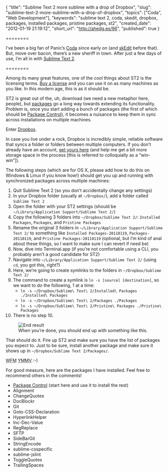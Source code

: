 {
  "title": "Sublime Text 2 more sublime with a drop of Dropbox",
  "slug": "sublime-text-2-more-sublime-with-a-drop-of-dropbox",
  "topics": ["Coda", "Web Development"],
  "keywords": "sublime text 2, coda, skedit, dropbox, packages, installed packages, pristine packages, st2",
  "created_date": "2012-01-19 21:19:12",
  "short_url": "http://ahedg.es/96",
  "published": true
}

========

I’ve been a big fan of Panic’s [Coda](/blog/2008/08/27/coda-1-dot-5-is-the-bees-knees) since early on (and [skEdit](/blog/2006/09/20/skedit-the-mostly-perfect-text-editor) before that). But, move over bacon, there’s a new sheriff in town. After just a few days of use, I’m all in with [Sublime Text 2](http://www.sublimetext.com/2).

========

Among its many great features, one of the cool things about ST2 is the licensing terms. [Buy a license](http://www.sublimetext.com/buy) and you can use it on as many machines as you like. In this modern age, this is as it should be.

ST2 is great out of the, uh, download (we need a new metaphor here, people), but [packages](http://wbond.net/sublime_packages/community) go a long way towards extending its functionality. Problem is, once you start adding a bunch of packages (the first of which should be [Package Control](http://wbond.net/sublime_packages/package_control)), it becomes a nuisance to keep them in sync across  installations on multiple machines.

Enter [Dropbox](http://dropbox.com).

In case you live under a rock, Dropbox is incredibly simple, reliable software that syncs a folder or folders between multiple computers. If you don’t already have an account, [get yours here](http://db.tt/T8FHs0t7) (and help me get a bit more storage space in the process [this is referred to colloquially as a “win-win”]).

The following steps (which are for OS X, please add how to do this on Windows & Linux if you know how!) should get you up and running with synchronized packages across multiple machines:

1. Quit Sublime Text 2 (so you don’t accidentally change any settings)
2. In your Dropbox folder (usually at `~/Dropbox/`), add a folder called `Sublime Text 2`
3. Open the folder with your ST2 settings (should be `~/Library/Application Support/Sublime Text 2/`)
4. Copy the following 3 folders into `~/Dropbox/Sublime Text 2/`: `Installed Packages`, `Packages`, and `Pristine Packages`
5. Rename the original 3 folders in `~/Library/Application Support/Sublime Text 2/` to something like `Installed Packages-20110119`, `Packages-20110119`, and `Pristine Packages-20110119` (optional, but I’m kind of anal about these things, so I want to make sure I can revert if need be)
6. Now, dive into Terminal.app (if you’re not comfortable using a <span class="tooltip" title="Command Line Interface">CLI</span>, you probably aren’t a good candidate for ST2)
7. Navigate into `~/Library/Application Support/Sublime Text 2/` (using `cd`, you got this, right?)
8. Here, we’re going to create <span class="tooltip" title="Symbolic Links">symlinks</span> to the folders in `~/Dropbox/Sublime Text 2/`
9. The command to create a symlink is `ln -s [source] [destination]`, so we want to do the following, 1 at a time:
    * `ln -s ~/Dropbox/Sublime\ Text\ 2/Installed\ Packages ./Installed\ Packages`
    * `ln -s ~/Dropbox/Sublime\ Text\ 2/Packages ./Packages`
    * `ln -s ~/Dropbox/Sublime\ Text\ 2/Pristine\ Packages ./Pristine\ Packages`
10. There is no step 10.

<figure>
    <img src="/blog/assets/img/sublime-dropbox.png" alt="End result">
    <figcaption>When you’re done, you should end up with something like this.</figcaption>
</figure>

That should do it. Fire up ST2 and make sure you have the list of packages you expect to. Just to be sure, install another package and make sure it shows up in `~/Dropbox/Sublime Text 2/Packages/`.

<acronym class="tooltip" title="Worked For Me">WFM</acronym> <acronym class="tooltip" title="Your Mileage May Vary">YMMV</acronym> <span class="tooltip" title="Smile">:-)</span>

For good measure, here are the packages I have installed. Feel free to recommend others in the comments!

* [Package Control](http://wbond.net/sublime_packages/package_control) (start here and use it to install the rest)
* Alignment
* ChangeQuotes
* DocBlockr
* Git
* Goto-CSS-Declaration
* HyperlinkHelper
* Inc-Dec-Value
* RegReplace
* SFTP
* SideBarGit
* StringEncode
* sublime-csspecific
* sublime-jslint
* ToggleQuotes
* TrailingSpaces
